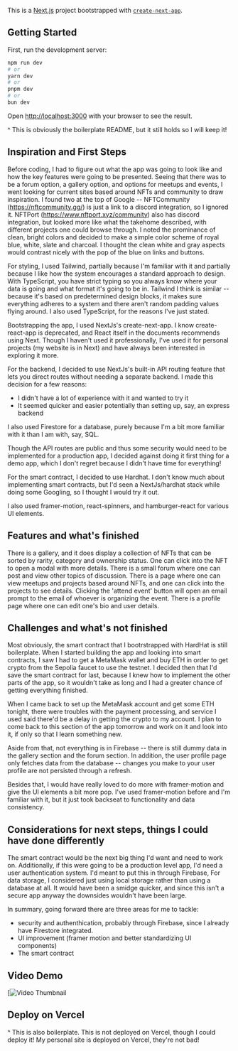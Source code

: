 This is a [Next.js](https://nextjs.org/) project bootstrapped with [`create-next-app`](https://github.com/vercel/next.js/tree/canary/packages/create-next-app).

## Getting Started

First, run the development server:

```bash
npm run dev
# or
yarn dev
# or
pnpm dev
# or
bun dev
```

Open [http://localhost:3000](http://localhost:3000) with your browser to see the result.

^ This is obviously the boilerplate README, but it still holds so I will keep it!

## Inspiration and First Steps

Before coding, I had to figure out what the app was going to look like and how the key features were going to be presented.
Seeing that there was to be a forum option, a gallery option, and options for meetups and events, I went looking for current sites based around NFTs and community to draw inspiration.
I found two at the top of Google -- 
NFTCommunity (https://nftcommunity.gg/) is just a link to a discord integration, so I ignored it.
NFTPort (https://www.nftport.xyz/community) also has discord integration, but looked more like what the takehome described, with different projects one could browse through. 
I noted the prominance of clean, bright colors and decided to make a simple color scheme of royal blue, white, slate and charcoal. I thought the clean white and gray aspects would contrast nicely with the pop of the blue on links and buttons.

For styling, I used Tailwind, partially because I'm familiar with it and partially because I like how the system encourages a standard approach to design. With TypeScript, you have strict typing so you always know where your data is going and what format it's going to be in. Tailwind I think is similar -- because it's based on predetermined design blocks, it makes sure everything adheres to a system and there aren't random padding values flying around.
I also used TypeScript, for the reasons I've just stated.

Bootstrapping the app, I used NextJs's create-next-app. I know create-react-app is deprecated, and React itself in the documents recommends using Next. Though I haven't used it professionally, I've used it for personal projects (my website is in Next) and have always been interested in exploring it more.

For the backend, I decided to use NextJs's built-in API routing feature that lets you direct routes without needing a separate backend. I made this decision for a few reasons:
- I didn't have a lot of experience with it and wanted to try it
- It seemed quicker and easier potentially than setting up, say, an express backend

I also used Firestore for a database, purely because I'm a bit more familiar with it than I am with, say, SQL.

Though the API routes are public and thus some security would need to be implemented for a production app, I decided against doing it first thing for a demo app, which I don't regret because I didn't have time for everything!

For the smart contract, I decided to use Hardhat. I don't know much about implementing smart contracts, but I'd seen a NextJs/hardhat stack while doing some Googling, so I thought I would try it out.

I also used framer-motion, react-spinners, and hamburger-react for various UI elements.

## Features and what's finished

There is a gallery, and it does display a collection of NFTs that can be sorted by rarity, category and ownership status. One can click into the NFT to open a modal with more details.
There is a small forum where one can post and view other topics of discussion.
There is a page where one can view meetups and projects based around NFTs, and one can click into the projects to see details. Clicking the 'attend event' button will open an email prompt to the email of whoever is organizing the event.
There is a profile page where one can edit one's bio and user details.

## Challenges and what's not finished

Most obviously, the smart contract that I bootrstrapped with HardHat is still boilerplate. When I started building the app and looking into smart contracts, I saw I had to get a MetaMask wallet and buy ETH in order to get crypto from the Sepolia faucet to use the testnet. I decided then that I'd save the smart contract for last, because I knew how to implement the other parts of the app, so it wouldn't take as long and I had a greater chance of getting everything finished.

When I came back to set up the MetaMask account and get some ETH tonight, there were troubles with the payment processing, and service I used said there'd be a delay in getting the crypto to my account. I plan to come back to this section of the app tomorrow and work on it and look into it, if only so that I learn something new.

Aside from that, not everything is in Firebase -- there is still dummy data in the gallery section and the forum section. In addition, the user profile page only fetches data from the database -- changes you make to your user profile are not persisted through a refresh.

Besides that, I would have really loved to do more with framer-motion and give the UI elements a bit more pop. I've used framer-motion before and I'm familiar with it, but it just took backseat to functionality and data consistency.

## Considerations for next steps, things I could have done differently 

The smart contract would be the next big thing I'd want and need to work on. 
Additionally, if this were going to be a production level app, I'd need a user authentication system. I'd meant to put this in through Firebase, 
For data storage, I considered just using local storage rather than using a database at all. It would have been a smidge quicker, and since this isn't a secure app anyway the downsides wouldn't have been large.

In summary, going forward there are three areas for me to tackle:
- security and authenthication, probably through Firebase, since I already have Firestore integrated.
- UI improvement (framer motion and better standardizing UI components)
- The smart contract

## Video Demo

[![Video Thumbnail](https://www.youtube.com/watch?v=ZrTNJwWfyEw)

## Deploy on Vercel

^ This is also boilerplate. This is not deployed on Vercel, though I could deploy it! My personal site is deployed on Vercel, they're not bad!
